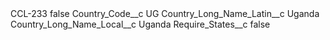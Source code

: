 <?xml version="1.0" encoding="UTF-8"?>
<CustomMetadata xmlns="http://soap.sforce.com/2006/04/metadata" xmlns:xsi="http://www.w3.org/2001/XMLSchema-instance" xmlns:xsd="http://www.w3.org/2001/XMLSchema">
    <label>CCL-233</label>
    <protected>false</protected>
    <values>
        <field>Country_Code__c</field>
        <value xsi:type="xsd:string">UG</value>
    </values>
    <values>
        <field>Country_Long_Name_Latin__c</field>
        <value xsi:type="xsd:string">Uganda</value>
    </values>
    <values>
        <field>Country_Long_Name_Local__c</field>
        <value xsi:type="xsd:string">Uganda</value>
    </values>
    <values>
        <field>Require_States__c</field>
        <value xsi:type="xsd:boolean">false</value>
    </values>
</CustomMetadata>
